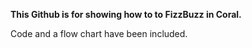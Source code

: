 **This Github is for showing how to to FizzBuzz in Coral.**

Code and a flow chart have been included.
